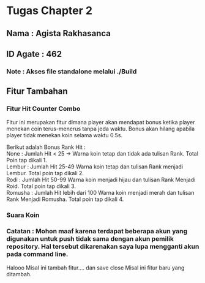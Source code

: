 # Tugas Chapter 2
## Nama : Agista Rakhasanca
## ID Agate : 462
### Note : Akses file standalone melalui ./Build

## Fitur Tambahan
### Fitur Hit Counter Combo
Fitur ini merupakan fitur dimana player akan mendapat bonus ketika player menekan coin terus-menerus tanpa jeda waktu. Bonus akan hilang apabila player tidak menekan koin selama waktu 0.5s.
  
Berikut adalah Bonus Rank Hit :  
None : Jumlah Hit < 25 -> Warna koin tetap dan tidak ada tulisan Rank. Total Poin tap dikali 1.   
Lembur : Jumlah Hit 25-49 Warna koin tetap dan tulisan Rank menjadi Lembur. Total poin tap dikali 2.  
Rodi	: Jumlah Hit 50-99 Warna koin menjadi hijau dan tulisan Rank Menjadi Roid. Total poin tap dikali 3.  
Romusha : Jumlah Hit lebih dari 100 Warna koin menjadi merah dan tulisan Rank Menjadi Romusha. Total poin tap dikali 4.  

### Suara Koin
### Catatan : Mohon maaf karena terdapat beberapa akun yang digunakan untuk push tidak sama dengan akun pemilik repository. Hal tersebut dikarenakan saya lupa mengganti akun pada command line.

Halooo
Misal ini tambah fitur.... dan save close
Misal ini fitur baru yang ditambah.